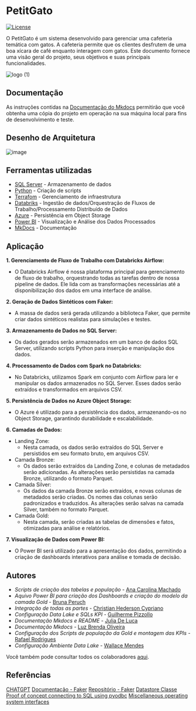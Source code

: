 # PetitGato

[![License](https://img.shields.io/badge/License-MIT-blue.svg)](LICENSE)

O PetitGato é um sistema desenvolvido para gerenciar uma cafeteria temática com gatos. A cafeteria permite que os clientes desfrutem de uma boa xícara de café enquanto interagem com gatos. Este documento fornece uma visão geral do projeto, seus objetivos e suas principais funcionalidades.

![logo (1)](https://github.com/Xiristian/PetitGato/assets/127258498/9a7d6215-8dd4-43d8-835c-a1a60ad43b07)


## Documentação

As instruções contidas na [Documentação do Mkdocs]() permitirão que você obtenha uma cópia do projeto em operação na sua máquina local para fins de desenvolvimento e teste.


## Desenho de Arquitetura

![image](https://github.com/Xiristian/PetitGato/assets/127258498/78f6e7a5-6666-4865-921a-61c46453982a)


## Ferramentas utilizadas

* [SQL Server](https://www.microsoft.com/pt-br/sql-server) - Armazenamento de dados
* [Python](https://www.python.org/) - Criação de scripts
* [Terrafom](https://www.terraform.io/) - Gerenciamento de infraestrutura
* [Databriks](https://docs.databricks.com/en/repos/get-access-tokens-from-git-provider.html) - Ingestão de dados/Orquestração de Fluxos de Trabalho/Processamento Distribuído de Dados
* [Azure](https://azure.microsoft.com/pt-br/) - Persistência em Object Storage
* [Power BI](https://www.microsoft.com/pt-br/power-platform/products/power-bi) - Visualização e Análise dos Dados Processados
* [MkDocs](https://www.mkdocs.org/) - Documentação


## Aplicação

__1. Gerenciamento de Fluxo de Trabalho com Databricks Airflow:__

* O Databricks Airflow é nossa plataforma principal para gerenciamento de fluxo de trabalho, orquestrando todas as tarefas dentro de nossa pipeline de dados. Ele lida com as transformações necessárias até a disponibilização dos dados em uma interface de análise.

__2. Geração de Dados Sintéticos com Faker:__

* A massa de dados será gerada utilizando a biblioteca Faker, que permite criar dados sintéticos realistas para simulações e testes.

__3. Armazenamento de Dados no SQL Server:__

* Os dados gerados serão armazenados em um banco de dados SQL Server, utilizando scripts Python para inserção e manipulação dos dados.

__4. Processamento de Dados com Spark no Databricks:__

* No Databricks, utilizamos Spark em conjunto com Airflow para ler e manipular os dados armazenados no SQL Server. Esses dados serão extraídos e transformados em arquivos CSV.

__5. Persistência de Dados no Azure Object Storage:__

* O Azure é utilizado para a persistência dos dados, armazenando-os no Object Storage, garantindo durabilidade e escalabilidade.

__6. Camadas de Dados:__

* Landing Zone:
  - Nesta camada, os dados serão extraídos do SQL Server e persistidos em seu formato bruto, em arquivos CSV.
* Camada Bronze:
  - Os dados serão extraídos da Landing Zone, e colunas de metadados serão adicionadas. As alterações serão persistidas na camada Bronze, utilizando o formato Parquet.
* Camada Silver:
  - Os dados da camada Bronze serão extraídos, e novas colunas de metadados serão criadas. Os nomes das colunas serão padronizados e traduzidos. As alterações serão salvas na camada Silver, também no formato Parquet.
* Camada Gold:
  - Nesta camada, serão criadas as tabelas de dimensões e fatos, otimizadas para análise e relatórios.

__7. Visualização de Dados com Power BI:__

* O Power BI será utilizado para a apresentação dos dados, permitindo a criação de dashboards interativos para análise e tomada de decisão.


## Autores

*  *Scripts de criação das tabelas e população* - [Ana Carolina Machado](https://github.com/anacarolina1002)
*  *Aquivo Power BI para criação dos Dashboards e criação do modelo da camada Gold* - [Bruna Peruch](https://github.com/brupperuch)
*  *Integração de todas as partes* - [Christian Hederson Cypriano](https://github.com/Xiristian)
*  *Configuração Data Lake e SQLs KPI* - [Guilherme Pizzollo](https://github.com/guilhermebp030504)
*  *Documentação Mkdocs e README* - [Julia De Luca](https://github.com/judwluca)
*  *Documentação Mkdocs* - [Luz Brenda Oliveira](https://github.com/luzbrendaoliv)
*  *Configuração dos Scripts de população da Gold e montagem das KPIs* - [Rafael Rodrigues](https://github.com/Rafael171022)
*  *Configuração Ambiente Data Lake* - [Wallace Mendes](https://github.com/WallaceB2)

Você também pode consultar todos os colaboradores [aqui](https://github.com/Xiristian/PetitGato/graphs/contributors). 


## Referências

[CHATGPT](https://chatgpt.com/)
[Documentação - Faker](https://faker.readthedocs.io/en/master/)
[Repositório - Faker](https://github.com/joke2k/faker)
[Datastore Classe](https://learn.microsoft.com/pt-br/python/api/azureml-core/azureml.core.datastore.datastore?view=azure-ml-py)
[Proof of concept connecting to SQL using pyodbc](https://learn.microsoft.com/en-us/sql/connect/python/pyodbc/step-3-proof-of-concept-connecting-to-sql-using-pyodbc?view=sql-server-ver16)
[Miscellaneous operating system interfaces](https://docs.python.org/3/library/os.html)
